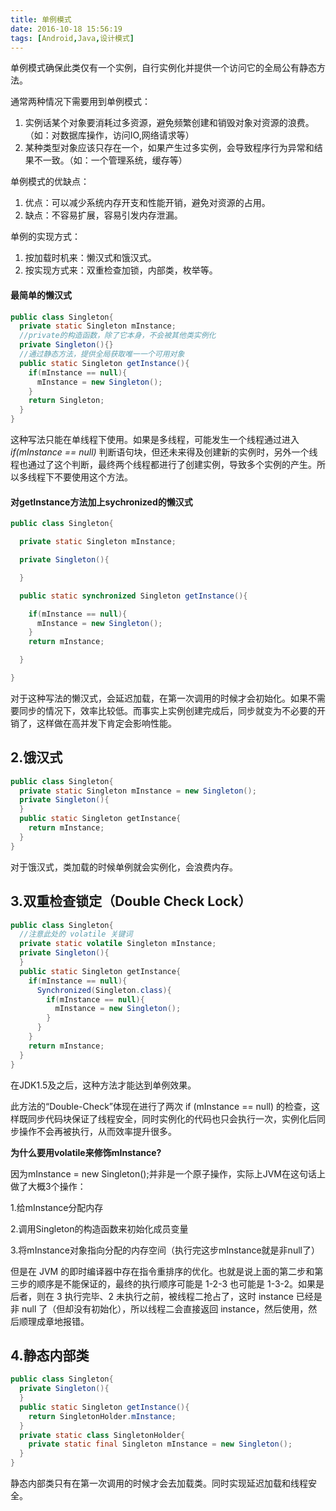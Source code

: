 ```yaml
---
title: 单例模式
date: 2016-10-18 15:56:19
tags: [Android,Java,设计模式]
---
```


单例模式确保此类仅有一个实例，自行实例化并提供一个访问它的全局公有静态方法。

通常两种情况下需要用到单例模式：

1. 实例话某个对象要消耗过多资源，避免频繁创建和销毁对象对资源的浪费。（如：对数据库操作，访问IO,网络请求等）
2. 某种类型对象应该只存在一个，如果产生过多实例，会导致程序行为异常和结果不一致。（如：一个管理系统，缓存等）

单例模式的优缺点：

1. 优点：可以减少系统内存开支和性能开销，避免对资源的占用。
2. 缺点：不容易扩展，容易引发内存泄漏。

单例的实现方式：

1. 按加载时机来：懒汉式和饿汉式。
2. 按实现方式来：双重检查加锁，内部类，枚举等。

#### 最简单的懒汉式

```java
public class Singleton{
  private static Singleton mInstance;
  //private的构造函数，除了它本身，不会被其他类实例化
  private Singleton(){}
  //通过静态方法，提供全局获取唯一一个可用对象
  public static Singleton getInstance(){
    if(mInstance == null){
      mInstance = new Singleton();
    }
    return Singleton;
  }
}
```

这种写法只能在单线程下使用。如果是多线程，可能发生一个线程通过进入 *if(mInstance == null)* 判断语句块，但还未来得及创建新的实例时，另外一个线程也通过了这个判断，最终两个线程都进行了创建实例，导致多个实例的产生。所以多线程下不要使用这个方法。

#### 对getInstance方法加上sychronized的懒汉式

```java
public class Singleton{

  private static Singleton mInstance;

  private Singleton(){

  }

  public static synchronized Singleton getInstance(){

    if(mInstance == null){
      mInstance = new Singleton();
    }
    return mInstance;

  }

}
```

对于这种写法的懒汉式，会延迟加载，在第一次调用的时候才会初始化。如果不需要同步的情况下，效率比较低。而事实上实例创建完成后，同步就变为不必要的开销了，这样做在高并发下肯定会影响性能。


2.饿汉式
----
```java
public class Singleton{
  private static Singleton mInstance = new Singleton();
  private Singleton(){
  }
  public static Singleton getInstance{
    return mInstance;
  }
}
```

对于饿汉式，类加载的时候单例就会实例化，会浪费内存。


3.双重检查锁定（Double Check Lock）
----
```java
public class Singleton{
  //注意此处的 volatile 关键词
  private static volatile Singleton mInstance;
  private Singleton(){
  }
  public static Singleton getInstance{
    if(mInstance == null){
      Synchronized(Singleton.class){
        if(mInstance == null){
          mInstance = new Singleton();
        }
      }
    }
    return mInstance;
  }
}
```

在JDK1.5及之后，这种方法才能达到单例效果。

此方法的“Double-Check”体现在进行了两次 if (mInstance == null) 的检查，这样既同步代码块保证了线程安全，同时实例化的代码也只会执行一次，实例化后同步操作不会再被执行，从而效率提升很多。

**为什么要用volatile来修饰mInstance?**

因为mInstance = new Singleton();并非是一个原子操作，实际上JVM在这句话上做了大概3个操作：

1.给mInstance分配内存

2.调用Singleton的构造函数来初始化成员变量

3.将mInstance对象指向分配的内存空间（执行完这步mInstance就是非null了）

但是在 JVM 的即时编译器中存在指令重排序的优化。也就是说上面的第二步和第三步的顺序是不能保证的，最终的执行顺序可能是 1-2-3 也可能是 1-3-2。如果是后者，则在 3 执行完毕、2 未执行之前，被线程二抢占了，这时 instance 已经是非 null 了（但却没有初始化），所以线程二会直接返回 instance，然后使用，然后顺理成章地报错。


4.静态内部类
----
```java
public class Singleton{
  private Singleton(){
  }
  public static Singleton getInstance(){
    return SingletonHolder.mInstance;
  }
  private static class SingletonHolder{
    private static final Singleton mInstance = new Singleton();
  }
}
```
静态内部类只有在第一次调用的时候才会去加载类。同时实现延迟加载和线程安全。